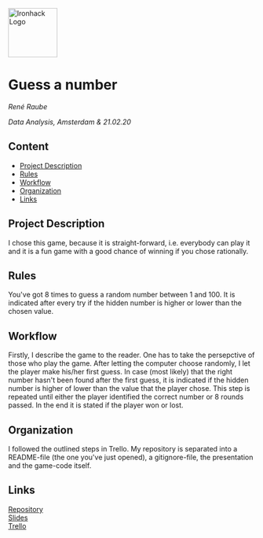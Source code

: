 <img src="https://bit.ly/2VnXWr2" alt="Ironhack Logo" width="100"/>

# Guess a number
*René Raube*

*Data Analysis, Amsterdam & 21.02.20*

## Content
- [Project Description](#project-description)
- [Rules](#rules)
- [Workflow](#workflow)
- [Organization](#organization)
- [Links](#links)

## Project Description
I chose this game, because it is straight-forward, i.e. everybody can play it and it is a fun game with a good chance of winning if you chose rationally.

## Rules
You've got 8 times to guess a random number between 1 and 100. It is indicated after every try if the hidden number is higher or lower than the chosen value.

## Workflow
Firstly, I describe the game to the reader. One has to take the persepctive of those who play the game. 
After letting the computer choose randomly, I let the player make his/her first guess. In case (most likely) that the
right number hasn't been found after the first guess, it is indicated if the hidden number is higher of lower than the value that the player chose. This step is repeated until either the player identified the correct number or 8 rounds passed.
In the end it is stated if the player won or lost.

## Organization
I followed the outlined steps in Trello.
My repository is separated into a README-file (the one you've just opened), a gitignore-file, the presentation and the game-code itself.

## Links
[Repository](https://github.com/ReneRaube/Project-Week-1-Build-Your-Own-Game)  
[Slides](https://github.com/ReneRaube/Project-Week-1-Build-Your-Own-Game/blob/master/your-project/Guess%20a%20number_Presentation.pdf)  
[Trello](https://trello.com/b/pc2CNZTo/project-1-build-your-own-game)  
